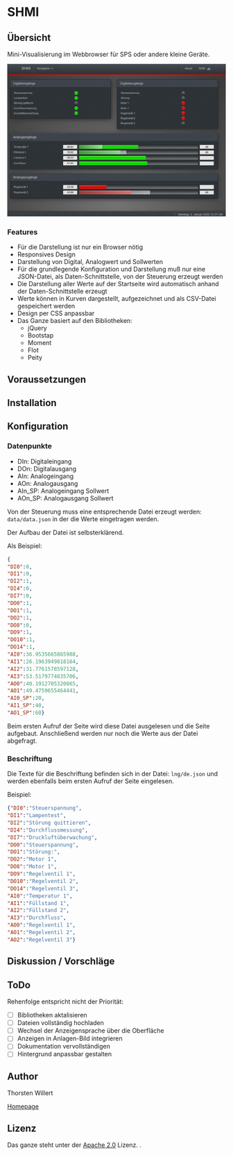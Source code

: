 # SHMI

## Übersicht

Mini-Visualisierung im Webbrowser für SPS oder andere kleine Geräte.

![Start](/images/SHMI_index.jpg)

### Features

- Für die Darstellung ist nur ein Browser nötig
- Responsives Design
- Darstellung von Digital, Analogwert und Sollwerten
- Für die grundlegende Konfiguration und Darstellung muß nur eine JSON-Datei, als Daten-Schnittstelle, von der Steuerung erzeugt werden
- Die Darstellung aller Werte auf der Startseite wird automatisch anhand der Daten-Schnittstelle erzeugt
- Werte können in Kurven dargestellt, aufgezeichnet und als CSV-Datei gespeichert werden
- Design per CSS anpassbar
- Das Ganze basiert auf den Bibliotheken:
  - jQuery
  - Bootstap
  - Moment
  - Flot
  - Peity

## Voraussetzungen


## Installation


## Konfiguration

### Datenpunkte

- DIn: Digitaleingang 
- DOn: Digitalausgang
- AIn: Analogeingang
- AOn: Analogausgang
- AIn_SP: Analogeingang Sollwert
- AOn_SP: Analogausgang Sollwert

Von der Steuerung muss eine entsprechende Datei erzeugt werden:
`data/data.json`
in der die Werte eingetragen werden.

Der Aufbau der Datei ist selbsterklärend.

Als Beispiel:
```json
{
"DI0":0,
"DI1":0,
"DI2":1,
"DI4":0,
"DI7":0,
"DO0":1,
"DO1":1,
"DO2":1,
"DO8":0,
"DO9":1,
"DO10":1,
"DO14":1,
"AI0":36.9535665865988,
"AI1":26.1963949818164,
"AI2":31.7761578597128,
"AI3":53.5179774835706,
"AO0":40.1912705320865,
"AO1":49.4759655464441,
"AI0_SP":20,
"AI1_SP":40,
"AO1_SP":60}
```

Beim ersten Aufruf der Seite wird diese Datei ausgelesen und die Seite aufgebaut. Anschließend werden nur noch die Werte aus der Datei abgefragt.

### Beschriftung

Die Texte für die Beschriftung befinden sich in der Datei:
`lng/de.json`
und werden ebenfalls beim ersten Aufruf der Seite eingelesen.

Beispiel:
```json
{"DI0":"Steuerspannung",
"DI1":"Lampentest",
"DI2":"Störung quittieren",
"DI4":"Durchflussmessung",
"DI7":"Druckluftüberwachung",
"DO0":"Steuerspannung",
"DO1":"Störung:",
"DO2":"Motor 1",
"DO8":"Motor 1",
"DO9":"Regelventil 1",
"DO10":"Regelventil 2",
"DO14":"Regelventil 3",
"AI0":"Temperatur 1",
"AI1":"Füllstand 1",
"AI2":"Füllstand 2",
"AI3":"Durchfluss",
"AO0":"Regelventil 1",
"AO1":"Regelventil 2",
"AO2":"Regelventil 3"}
```

 
## Diskussion / Vorschläge

## ToDo

Rehenfolge entspricht nicht der Priorität:

- [ ] Bibliotheken aktalisieren
- [ ] Dateien vollständig hochladen
- [ ] Wechsel der Anzeigensprache über die Oberfläche
- [ ] Anzeigen in Anlagen-Bild integrieren
- [ ] Dokumentation vervollständigen
- [ ] Hintergrund anpassbar gestalten

## Author
Thorsten Willert

[Homepage](http://www.thorsten-willert.de/)

## Lizenz
Das ganze steht unter der [Apache 2.0](https://github.com/THWillert/HomeMatic_CSS/blob/master/LICENSE) Lizenz.
.
